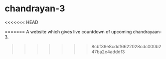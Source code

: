 # chandrayan-3
<<<<<<< HEAD

=======
A website which gives live countdown of upcoming chandrayaan-3.
>>>>>>> 8cbf39e8cddf6622028cdc000b247ba2e4adddf3
